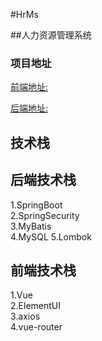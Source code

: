 #HrMs

##人力资源管理系统

### 项目地址

[前端地址:](https://github.com/qianshijiang/HrMsView.git)

[后端地址:](https://github.com/qianshijiang/HrMs.git)

## 技术栈

## 后端技术栈

1.SpringBoot  
2.SpringSecurity  
3.MyBatis  
4.MySQL
5.Lombok

## 前端技术栈

1.Vue  
2.ElementUI  
3.axios  
4.vue-router  